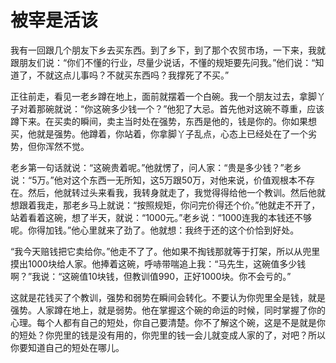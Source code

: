 # 被宰是活该

我有一回跟几个朋友下乡去买东西。到了乡下，到了那个农贸市场，一下来，我就跟朋友们说：“你们不懂的行业，尽量少说话，不懂的规矩要先问我。”他们说：“知道了，不就这点儿事吗？不就买东西吗？我撑死了不买。”

正往前走，看见一老乡蹲在地上，面前就摆着一个白碗。我一个朋友过去，拿脚丫子对着那碗就说：“你这碗多少钱一个？”他犯了大忌。首先他对这碗不尊重，应该蹲下来。在买卖的瞬间，卖主当时处在强势，东西是他的，钱是你的。你如果想买，他就是强势。他蹲着，你站着，你拿脚丫子乱点，心态上已经处在了一个劣势，但你浑然不觉。

老乡第一句话就说：“这碗贵着呢。”他就愣了，问人家：“贵是多少钱？”老乡说：“5万。”他对这个东西一无所知，这5万跟50万，对他来说，价值观根本不存在。然后，他就转过头来看我，我转身就走了，我觉得得给他一个教训。然后他就想跟着我走，那老乡马上就说：“按照规矩，你问完价得还个价。”他就走不开了，站着看着这碗，想了半天，就说：“1000元。”老乡说：“1000连我的本钱还不够呢。你得加钱。”他心里就来了劲了。他就想：我终于还的这个价恰到好处。

“我今天赔钱把它卖给你。”他走不了了。他如果不掏钱那就等于打架，所以从兜里摸出1000块给人家。他捧着这碗，呼哧带喘追上我：“马先生，这碗值多少钱啊？”我说：“这碗值10块钱，但教训值990，正好1000块。你不会亏的。”

这就是花钱买了个教训，强势和弱势在瞬间会转化。不要认为你兜里全是钱，就是强势。人家蹲在地上，就是弱势。他在掌握这个碗的命运的时候，同时掌握了你的心理。每个人都有自己的短处，你自己要清楚。你不了解这个碗，这是不是就是你的短处？你兜里的钱是没有用的，你兜里的钱一会儿就变成人家的了，对吧？所以你要知道自己的短处在哪儿。